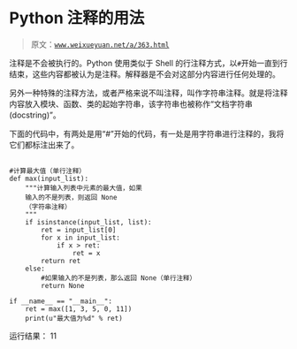 # Python 注释的用法

> 原文：[`www.weixueyuan.net/a/363.html`](http://www.weixueyuan.net/a/363.html)

注释是不会被执行的。Python 使用类似于 Shell 的行注释方式，以`#`开始一直到行结束，这些内容都被认为是注释。解释器是不会对这部分内容进行任何处理的。

另外一种特殊的注释方法，或者严格来说不叫注释，叫作字符串注释。就是将注释内容放入模块、函数、类的起始字符串，该字符串也被称作“文档字符串(docstring)”。

下面的代码中，有两处是用“#”开始的代码，有一处是用字符串进行注释的，我将它们都标注出来了。

```

#计算最大值（单行注释）
def max(input_list):
    """计算输入列表中元素的最大值，如果
    输入的不是列表，则返回 None
    （字符串注释）
    """
    if isinstance(input_list, list):
        ret = input_list[0]
        for x in input_list:
            if x > ret:
                ret = x
        return ret
    else:
        #如果输入的不是列表，那么返回 None（单行注释）
        return None

if __name__ == "__main__":
    ret = max([1, 3, 5, 0, 11])
    print(u"最大值为%d" % ret)
```

运行结果：
11